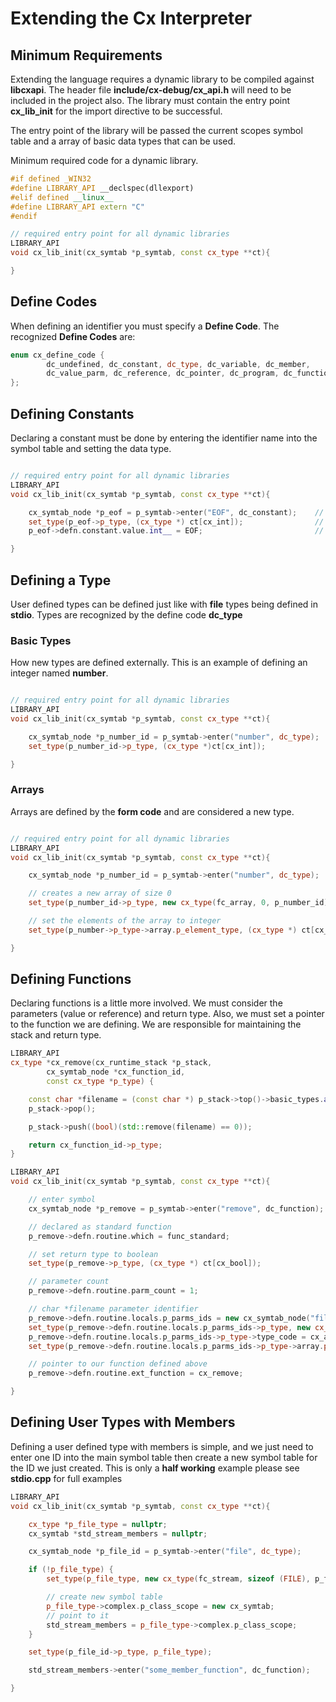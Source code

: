 # Extending the Cx Interpreter
## Minimum Requirements
Extending the language requires a dynamic library to be compiled against **libcxapi**. The header file **include/cx-debug/cx_api.h** will need to be included in the project also. The library must contain the entry point **cx_lib_init** for the import directive to be successful.

The entry point of the library will be passed the current scopes symbol table and a array of basic data types that can be used.

Minimum required code for a dynamic library.
``` cpp
#if defined _WIN32
#define LIBRARY_API __declspec(dllexport)
#elif defined __linux__
#define LIBRARY_API extern "C"
#endif

// required entry point for all dynamic libraries
LIBRARY_API
void cx_lib_init(cx_symtab *p_symtab, const cx_type **ct){

}
```

## Define Codes
When defining an identifier you must specify a **Define Code**. The recognized **Define Codes** are:
``` cpp
enum cx_define_code {
        dc_undefined, dc_constant, dc_type, dc_variable, dc_member,
        dc_value_parm, dc_reference, dc_pointer, dc_program, dc_function
};
```

## Defining Constants
Declaring a constant must be done by entering the identifier name into the symbol table and setting the data type.
``` cpp

// required entry point for all dynamic libraries
LIBRARY_API
void cx_lib_init(cx_symtab *p_symtab, const cx_type **ct){

	cx_symtab_node *p_eof = p_symtab->enter("EOF", dc_constant);	// Enter 'EOF' ID into the table with a define code of constant
    set_type(p_eof->p_type, (cx_type *) ct[cx_int]);				// Set data type to an integer
    p_eof->defn.constant.value.int__ = EOF;							// Set the constant value

}
```

## Defining a Type
User defined types can be defined just like with **file** types being defined in **stdio**. Types are recognized by the define code **dc_type**

### Basic Types
How new types are defined externally. This is an example of defining an integer named **number**.
``` cpp

// required entry point for all dynamic libraries
LIBRARY_API
void cx_lib_init(cx_symtab *p_symtab, const cx_type **ct){

    cx_symtab_node *p_number_id = p_symtab->enter("number", dc_type);
	set_type(p_number_id->p_type, (cx_type *)ct[cx_int]);

}
```

### Arrays
Arrays are defined by the **form code** and are considered a new type.
``` cpp

// required entry point for all dynamic libraries
LIBRARY_API
void cx_lib_init(cx_symtab *p_symtab, const cx_type **ct){

    cx_symtab_node *p_number_id = p_symtab->enter("number", dc_type);

	// creates a new array of size 0
	set_type(p_number_id->p_type, new cx_type(fc_array, 0, p_number_id));

	// set the elements of the array to integer
	set_type(p_number->p_type->array.p_element_type, (cx_type *) ct[cx_int]);

}
```

## Defining Functions
Declaring functions is a little more involved. We must consider the parameters (value or reference) and return type. Also, we must set a pointer to the function we are defining. We are responsible for maintaining the stack and return type.
``` cpp
LIBRARY_API
cx_type *cx_remove(cx_runtime_stack *p_stack,
        cx_symtab_node *cx_function_id,
        const cx_type *p_type) {

    const char *filename = (const char *) p_stack->top()->basic_types.addr__;
    p_stack->pop();

    p_stack->push((bool)(std::remove(filename) == 0));

    return cx_function_id->p_type;
}

LIBRARY_API
void cx_lib_init(cx_symtab *p_symtab, const cx_type **ct){

	// enter symbol
    cx_symtab_node *p_remove = p_symtab->enter("remove", dc_function);

	// declared as standard function
    p_remove->defn.routine.which = func_standard;

	// set return type to boolean
    set_type(p_remove->p_type, (cx_type *) ct[cx_bool]);

	// parameter count
    p_remove->defn.routine.parm_count = 1;

	// char *filename parameter identifier
    p_remove->defn.routine.locals.p_parms_ids = new cx_symtab_node("filename", dc_value_parm);
    set_type(p_remove->defn.routine.locals.p_parms_ids->p_type, new cx_type(fc_array, 0, nullptr));
    p_remove->defn.routine.locals.p_parms_ids->p_type->type_code = cx_address;
    set_type(p_remove->defn.routine.locals.p_parms_ids->p_type->array.p_element_type, (cx_type *) ct[cx_char]);

	// pointer to our function defined above
    p_remove->defn.routine.ext_function = cx_remove;

}
```

## Defining User Types with Members
Defining a user defined type with members is simple, and we just need to enter one ID into the main symbol table then create a new symbol table for the ID we just created. This is only a **half working** example please see **stdio.cpp** for full examples
``` cpp
LIBRARY_API
void cx_lib_init(cx_symtab *p_symtab, const cx_type **ct){

    cx_type *p_file_type = nullptr;
    cx_symtab *std_stream_members = nullptr;

    cx_symtab_node *p_file_id = p_symtab->enter("file", dc_type);

    if (!p_file_type) {
        set_type(p_file_type, new cx_type(fc_stream, sizeof (FILE), p_file_id));

		// create new symbol table
        p_file_type->complex.p_class_scope = new cx_symtab;
		// point to it
        std_stream_members = p_file_type->complex.p_class_scope;
    }

    set_type(p_file_id->p_type, p_file_type);

	std_stream_members->enter("some_member_function", dc_function);

}
```